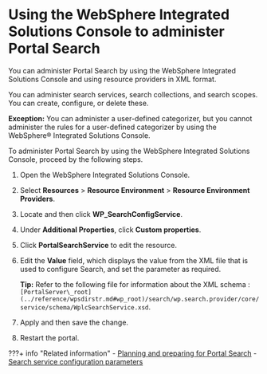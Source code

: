 # Using the WebSphere Integrated Solutions Console to administer Portal Search

You can administer Portal Search by using the WebSphere Integrated Solutions Console and using resource providers in XML format.

You can administer search services, search collections, and search scopes. You can create, configure, or delete these.

**Exception:** You can administer a user-defined categorizer, but you cannot administer the rules for a user-defined categorizer by using the WebSphere® Integrated Solutions Console.

To administer Portal Search by using the WebSphere Integrated Solutions Console, proceed by the following steps.

1.  Open the WebSphere Integrated Solutions Console.

2.  Select **Resources** \> **Resource Environment** \> **Resource Environment Providers**.

3.  Locate and then click **WP\_SearchConfigService**.

4.  Under **Additional Properties**, click **Custom properties**.

5.  Click **PortalSearchService** to edit the resource.

6.  Edit the **Value** field, which displays the value from the XML file that is used to configure Search, and set the parameter as required.

    **Tip:** Refer to the following file for information about the XML schema : `[PortalServer\_root](../reference/wpsdirstr.md#wp_root)/search/wp.search.provider/core/service/schema/WplcSearchService.xsd`.

7.  Apply and then save the change.

8.  Restart the portal.



???+ info "Related information"
    - [Planning and preparing for Portal Search](../../planning_portal_search/index.md)
    - [Search service configuration parameters](../administer_portal_search/search_service_params/index.md)

